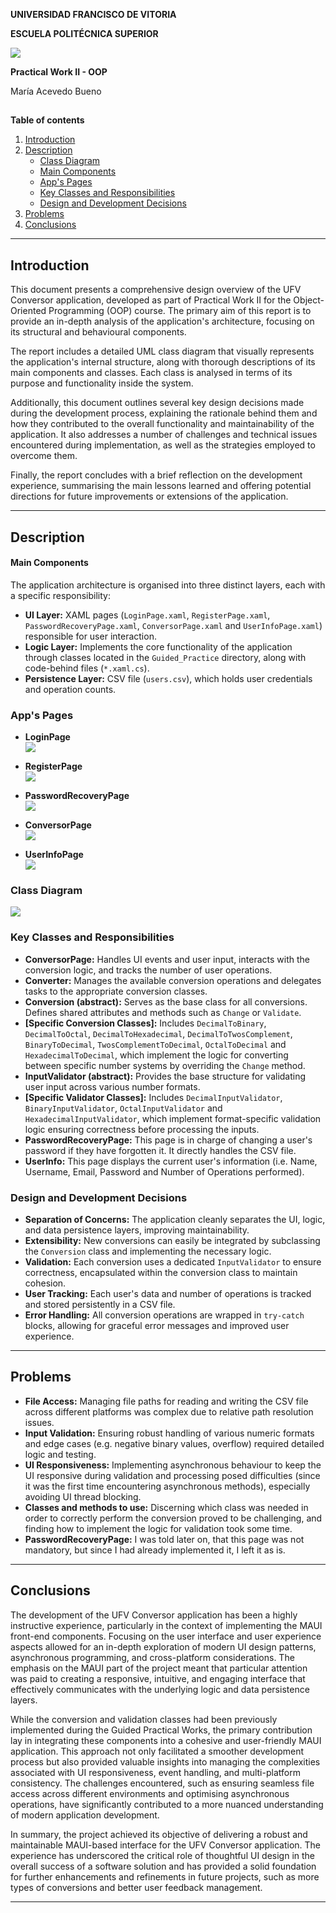 **UNIVERSIDAD FRANCISCO DE VITORIA**

**ESCUELA POLITÉCNICA SUPERIOR**

![](./README_Pictures/UFV_Logo.png)

**Practical Work II - OOP**

María Acevedo Bueno

## 

**Table of contents**

1. [Introduction](#introduction)
2. [Description](#description)
   - [Class Diagram](#class-diagram)
   - [Main Components](#main-components)
   - [App's Pages](#apps-pages)
   - [Key Classes and Responsibilities](#key-classes-and-responsibilities)
   - [Design and Development Decisions](#design-and-development-decisions)
3. [Problems](#problems)
4. [Conclusions](#conclusions)

---

## Introduction

This document presents a comprehensive design overview of the UFV Conversor application, developed as part of Practical Work II for the Object-Oriented Programming (OOP) course. The primary aim of this report is to provide an in-depth analysis of the application's architecture, focusing on its structural and behavioural components.

The report includes a detailed UML class diagram that visually represents the application's internal structure, along with thorough descriptions of its main components and classes. Each class is analysed in terms of its purpose and functionality inside the system.

Additionally, this document outlines several key design decisions made during the development process, explaining the rationale behind them and how they contributed to the overall functionality and maintainability of the application. It also addresses a number of challenges and technical issues encountered during implementation, as well as the strategies employed to overcome them.

Finally, the report concludes with a brief reflection on the development experience, summarising the main lessons learned and offering potential directions for future improvements or extensions of the application.

---

## Description

#### Main Components

The application architecture is organised into three distinct layers, each with a specific responsibility:

- **UI Layer:** XAML pages (`LoginPage.xaml`, `RegisterPage.xaml`, `PasswordRecoveryPage.xaml`, `ConversorPage.xaml` and `UserInfoPage.xaml`) responsible for user interaction.
- **Logic Layer:** Implements the core functionality of the application through classes located in the `Guided_Practice` directory, along with code-behind files (`*.xaml.cs`).
- **Persistence Layer:** CSV file (`users.csv`), which holds user credentials and operation counts.

### App's Pages

* **LoginPage**\
  ![](./README_Pictures/Login.png)

* **RegisterPage**\
  ![](./README_Pictures/Register.png)

* **PasswordRecoveryPage**\
  ![](./README_Pictures/PasswdRecovery.png)

* **ConversorPage**\
  ![](./README_Pictures/Conversor.png)

* **UserInfoPage**\
  ![](./README_Pictures/UserInfo.png)

### Class Diagram

![](./README_Pictures/PWII_Class_Diagram.jpg)

### Key Classes and Responsibilities

- **ConversorPage:** Handles UI events and user input, interacts with the conversion logic, and tracks the number of user operations.
- **Converter:** Manages the available conversion operations and delegates tasks to the appropriate conversion classes.
- **Conversion (abstract):** Serves as the base class for all conversions. Defines shared attributes and methods such as `Change` or `Validate`.
- **[Specific Conversion Classes]:** Includes `DecimalToBinary`, `DecimalToOctal`, `DecimalToHexadecimal`, `DecimalToTwosComplement`, `BinaryToDecimal`, `TwosComplementToDecimal`, `OctalToDecimal` and `HexadecimalToDecimal`, which implement the logic for converting between specific number systems by overriding the `Change` method.
- **InputValidator (abstract):** Provides the base structure for validating user input across various number formats.
- **[Specific Validator Classes]:** Includes `DecimalInputValidator`, `BinaryInputValidator`, `OctalInputValidator` and `HexadecimalInputValidator`, which implement format-specific validation logic ensuring correctness before processing the inputs.
- **PasswordRecoveryPage:** This page is in charge of changing a user's password if they have forgotten it. It directly handles the CSV file. 
- **UserInfo:** This page displays the current user's information (i.e. Name, Username, Email, Password and Number of Operations performed).

### Design and Development Decisions

- **Separation of Concerns:** The application cleanly separates the UI, logic, and data persistence layers, improving maintainability.
- **Extensibility:** New conversions can easily be integrated by subclassing the `Conversion` class and implementing the necessary logic.
- **Validation:** Each conversion uses a dedicated `InputValidator` to ensure correctness, encapsulated within the conversion class to maintain cohesion.
- **User Tracking:** Each user's data and number of operations is tracked and stored persistently in a CSV file.
- **Error Handling:** All conversion operations are wrapped in `try-catch` blocks, allowing for graceful error messages and improved user experience.

---

## Problems

- **File Access:** Managing file paths for reading and writing the CSV file across different platforms was complex due to relative path resolution issues.
- **Input Validation:** Ensuring robust handling of various numeric formats and edge cases (e.g. negative binary values, overflow) required detailed logic and testing.
- **UI Responsiveness:** Implementing asynchronous behaviour to keep the UI responsive during validation and processing posed difficulties (since it was the first time encountering asynchronous methods), especially avoiding UI thread blocking.
- **Classes and methods to use:** Discerning which class was needed in order to correctly perform the conversion proved to be challenging, and finding how to implement the logic for validation took some time.
- **PasswordRecoveryPage:** I was told later on, that this page was not mandatory, but since I had already implemented it, I left it as is. 

---

## Conclusions

The development of the UFV Conversor application has been a highly instructive experience, particularly in the context of implementing the MAUI front-end components. Focusing on the user interface and user experience aspects allowed for an in-depth exploration of modern UI design patterns, asynchronous programming, and cross-platform considerations. The emphasis on the MAUI part of the project meant that particular attention was paid to creating a responsive, intuitive, and engaging interface that effectively communicates with the underlying logic and data persistence layers.

While the conversion and validation classes had been previously implemented during the Guided Practical Works, the primary contribution lay in integrating these components into a cohesive and user-friendly MAUI application. This approach not only facilitated a smoother development process but also provided valuable insights into managing the complexities associated with UI responsiveness, event handling, and multi-platform consistency. The challenges encountered, such as ensuring seamless file access across different environments and optimising asynchronous operations, have significantly contributed to a more nuanced understanding of modern application development.

In summary, the project achieved its objective of delivering a robust and maintainable MAUI-based interface for the UFV Conversor application. The experience has underscored the critical role of thoughtful UI design in the overall success of a software solution and has provided a solid foundation for further enhancements and refinements in future projects, such as more types of conversions and better user feedback management.

---

